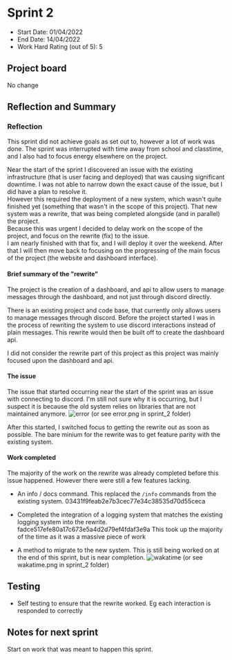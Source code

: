 # Sprint 2

- Start Date: 01/04/2022
- End Date: 14/04/2022
- Work Hard Rating (out of 5): 5

## Project board

No change

## Reflection and Summary

### Reflection

This sprint did not achieve goals as set out to, however a lot of work was done. The sprint was interrupted with time away from school and classtime, and I also had to focus energy elsewhere on the project.

Near the start of the sprint I discovered an issue with the existing infrastructure (that is user facing and deployed) that was causing significant downtime. I was not able to narrow down the exact cause of the issue, but I did have a plan to resolve it.  
However this required the deployment of a new system, which wasn't quite finished yet (something that wasn't in the scope of this project). That new system was a rewrite, that was being completed alongside (and in parallel) the project.  
Because this was urgent I decided to delay work on the scope of the project, and focus on the rewrite (fix) to the issue.  
I am nearly finished with that fix, and I will deploy it over the weekend. After that I will then move back to focusing on the progressing of the main focus of the project (the website and dashboard interface).

#### Brief summary of the "rewrite"

The project is the creation of a dashboard, and api to allow users to manage messages through the dashboard, and not just through discord directly.

There is an existing project and code base, that currently only allows users to manage messages through discord.
Before the project started I was in the process of rewriting the system to use discord interactions instead of plain messages. This rewrite would then be built off to create the dashboard api.

I did not consider the rewrite part of this project as this project was mainly focused upon the dashboard and api.

#### The issue

The issue that started occurring near the start of the sprint was an issue with connecting to discord. I'm still not sure why it is occurring, but I suspect it is because the old system relies on libraries that are not maintained anymore.
![error](https://user-images.githubusercontent.com/52091960/182989141-6013be76-b627-455a-ba02-6e1b6ffa6da4.png)
(or see error.png in sprint_2 folder)

After this started, I switched focus to getting the rewrite out as soon as possible. The bare minium for the rewrite was to get feature parity with the existing system.

#### Work completed

The majority of the work on the rewrite was already completed before this issue happened. However there were still a few features lacking.

- An info / docs command. This replaced the `/info` commands from the existing system. 03431f9feab2e7b3cec77e34c38535d70d55ceca

- Completed the integration of a logging system that matches the existing logging system into the rewrite. fadce517efe80a17c673e5a4d2d79ef4fdaf3e9a This took up the majority of the time as it was a massive piece of work

- A method to migrate to the new system. This is still being worked on at the end of this sprint, but is near completion.
  ![wakatime](https://user-images.githubusercontent.com/52091960/182989153-73654dd5-9675-43a1-81f7-4f6660a54240.png)
  (or see wakatime.png in sprint_2 folder)

## Testing

- Self testing to ensure that the rewrite worked. Eg each interaction is responded to correctly

## Notes for next sprint

Start on work that was meant to happen this sprint.
